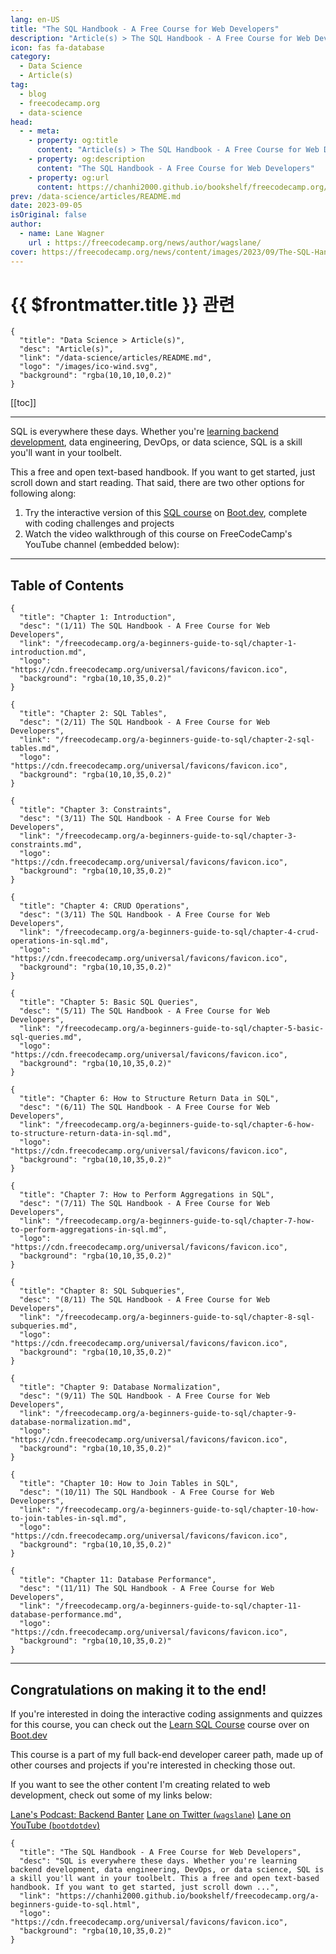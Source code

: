 ```yaml
---
lang: en-US
title: "The SQL Handbook - A Free Course for Web Developers"
description: "Article(s) > The SQL Handbook - A Free Course for Web Developers"
icon: fas fa-database
category:
  - Data Science
  - Article(s)
tag:
  - blog
  - freecodecamp.org
  - data-science
head:
  - - meta:
    - property: og:title
      content: "Article(s) > The SQL Handbook - A Free Course for Web Developers"
    - property: og:description
      content: "The SQL Handbook - A Free Course for Web Developers"
    - property: og:url
      content: https://chanhi2000.github.io/bookshelf/freecodecamp.org/a-beginners-guide-to-sql/
prev: /data-science/articles/README.md
date: 2023-09-05
isOriginal: false
author:
  - name: Lane Wagner
    url : https://freecodecamp.org/news/author/wagslane/
cover: https://freecodecamp.org/news/content/images/2023/09/The-SQL-Handbook-Cover.png
---
```


# {{ $frontmatter.title }} 관련

```component VPCard
{
  "title": "Data Science > Article(s)",
  "desc": "Article(s)",
  "link": "/data-science/articles/README.md",
  "logo": "/images/ico-wind.svg",
  "background": "rgba(10,10,10,0.2)"
}
```

[[toc]]

---

<SiteInfo
  name="The SQL Handbook - A Free Course for Web Developers"
  desc="SQL is everywhere these days. Whether you're learning backend development, data engineering, DevOps, or data science, SQL is a skill you'll want in your toolbelt. This a free and open text-based handbook. If you want to get started, just scroll down ..."
  url="https://freecodecamp.org/news/a-beginners-guide-to-sql"
  logo="https://cdn.freecodecamp.org/universal/favicons/favicon.ico"
  preview="https://freecodecamp.org/news/content/images/2023/09/The-SQL-Handbook-Cover.png"/>

SQL is everywhere these days. Whether you're [<FontIcon icon="fas fa-globe"/>learning backend development](https://boot.dev/), data engineering, DevOps, or data science, SQL is a skill you'll want in your toolbelt.

This a free and open text-based handbook. If you want to get started, just scroll down and start reading. That said, there are two other options for following along:

1. Try the interactive version of this [<FontIcon icon="fas fa-globe"/>SQL course](https://boot.dev/learn/learn-gsql) on [<FontIcon icon="fas fa-globe"/>Boot.dev](https://boot.dev/), complete with coding challenges and projects
2. Watch the video walkthrough of this course on FreeCodeCamp's YouTube channel (embedded below):

<VidStack src="youtube/KBDSJU3cGkc" />

---

## Table of Contents

```component VPCard
{
  "title": "Chapter 1: Introduction",
  "desc": "(1/11) The SQL Handbook - A Free Course for Web Developers",
  "link": "/freecodecamp.org/a-beginners-guide-to-sql/chapter-1-introduction.md",
  "logo": "https://cdn.freecodecamp.org/universal/favicons/favicon.ico",
  "background": "rgba(10,10,35,0.2)"
}
```

```component VPCard
{
  "title": "Chapter 2: SQL Tables",
  "desc": "(2/11) The SQL Handbook - A Free Course for Web Developers",
  "link": "/freecodecamp.org/a-beginners-guide-to-sql/chapter-2-sql-tables.md",
  "logo": "https://cdn.freecodecamp.org/universal/favicons/favicon.ico",
  "background": "rgba(10,10,35,0.2)"
}
```

```component VPCard
{
  "title": "Chapter 3: Constraints",
  "desc": "(3/11) The SQL Handbook - A Free Course for Web Developers",
  "link": "/freecodecamp.org/a-beginners-guide-to-sql/chapter-3-constraints.md",
  "logo": "https://cdn.freecodecamp.org/universal/favicons/favicon.ico",
  "background": "rgba(10,10,35,0.2)"
}
```

```component VPCard
{
  "title": "Chapter 4: CRUD Operations",
  "desc": "(3/11) The SQL Handbook - A Free Course for Web Developers",
  "link": "/freecodecamp.org/a-beginners-guide-to-sql/chapter-4-crud-operations-in-sql.md",
  "logo": "https://cdn.freecodecamp.org/universal/favicons/favicon.ico",
  "background": "rgba(10,10,35,0.2)"
}
```

```component VPCard
{
  "title": "Chapter 5: Basic SQL Queries",
  "desc": "(5/11) The SQL Handbook - A Free Course for Web Developers",
  "link": "/freecodecamp.org/a-beginners-guide-to-sql/chapter-5-basic-sql-queries.md",
  "logo": "https://cdn.freecodecamp.org/universal/favicons/favicon.ico",
  "background": "rgba(10,10,35,0.2)"
}
```

```component VPCard
{
  "title": "Chapter 6: How to Structure Return Data in SQL",
  "desc": "(6/11) The SQL Handbook - A Free Course for Web Developers",
  "link": "/freecodecamp.org/a-beginners-guide-to-sql/chapter-6-how-to-structure-return-data-in-sql.md",
  "logo": "https://cdn.freecodecamp.org/universal/favicons/favicon.ico",
  "background": "rgba(10,10,35,0.2)"
}
```

```component VPCard
{
  "title": "Chapter 7: How to Perform Aggregations in SQL",
  "desc": "(7/11) The SQL Handbook - A Free Course for Web Developers",
  "link": "/freecodecamp.org/a-beginners-guide-to-sql/chapter-7-how-to-perform-aggregations-in-sql.md",
  "logo": "https://cdn.freecodecamp.org/universal/favicons/favicon.ico",
  "background": "rgba(10,10,35,0.2)"
}
```

```component VPCard
{
  "title": "Chapter 8: SQL Subqueries",
  "desc": "(8/11) The SQL Handbook - A Free Course for Web Developers",
  "link": "/freecodecamp.org/a-beginners-guide-to-sql/chapter-8-sql-subqueries.md",
  "logo": "https://cdn.freecodecamp.org/universal/favicons/favicon.ico",
  "background": "rgba(10,10,35,0.2)"
}
```

```component VPCard
{
  "title": "Chapter 9: Database Normalization",
  "desc": "(9/11) The SQL Handbook - A Free Course for Web Developers",
  "link": "/freecodecamp.org/a-beginners-guide-to-sql/chapter-9-database-normalization.md",
  "logo": "https://cdn.freecodecamp.org/universal/favicons/favicon.ico",
  "background": "rgba(10,10,35,0.2)"
}
```

```component VPCard
{
  "title": "Chapter 10: How to Join Tables in SQL",
  "desc": "(10/11) The SQL Handbook - A Free Course for Web Developers",
  "link": "/freecodecamp.org/a-beginners-guide-to-sql/chapter-10-how-to-join-tables-in-sql.md",
  "logo": "https://cdn.freecodecamp.org/universal/favicons/favicon.ico",
  "background": "rgba(10,10,35,0.2)"
}
```

```component VPCard
{
  "title": "Chapter 11: Database Performance",
  "desc": "(11/11) The SQL Handbook - A Free Course for Web Developers",
  "link": "/freecodecamp.org/a-beginners-guide-to-sql/chapter-11-database-performance.md",
  "logo": "https://cdn.freecodecamp.org/universal/favicons/favicon.ico",
  "background": "rgba(10,10,35,0.2)"
}
```

---

## Congratulations on making it to the end!

If you're interested in doing the interactive coding assignments and quizzes for this course, you can check out the [<FontIcon icon="fas fa-globe"/>Learn SQL Course](https://boot.dev/learn/learn-sql) course over on [<FontIcon icon="fas fa-globe"/>Boot.dev](https://boot.dev/)

This course is a part of my full back-end developer career path, made up of other courses and projects if you're interested in checking those out.

If you want to see the other content I'm creating related to web development, check out some of my links below:

[<FontIcon icon="fas fa-globe"/>Lane's Podcast: Backend Banter](https://backendbanter.fm/) [Lane on Twitter (<FontIcon icon="fa-brands fa-x-twitter"/>`wagslane`)](https://twitter.com/wagslane) [Lane on YouTube (<FontIcon icon="fa-brands fa-youtube"/>`bootdotdev`)](https://youtube.com/@bootdotdev)

<!-- TODO: add ARTICLE CARD -->
```component VPCard
{
  "title": "The SQL Handbook - A Free Course for Web Developers",
  "desc": "SQL is everywhere these days. Whether you're learning backend development, data engineering, DevOps, or data science, SQL is a skill you'll want in your toolbelt. This a free and open text-based handbook. If you want to get started, just scroll down ...",
  "link": "https://chanhi2000.github.io/bookshelf/freecodecamp.org/a-beginners-guide-to-sql.html",
  "logo": "https://cdn.freecodecamp.org/universal/favicons/favicon.ico",
  "background": "rgba(10,10,35,0.2)"
}
```

